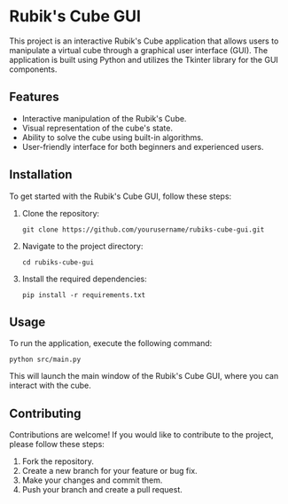 # Rubik's Cube GUI

This project is an interactive Rubik's Cube application that allows users to manipulate a virtual cube through a graphical user interface (GUI). The application is built using Python and utilizes the Tkinter library for the GUI components.

## Features

- Interactive manipulation of the Rubik's Cube.
- Visual representation of the cube's state.
- Ability to solve the cube using built-in algorithms.
- User-friendly interface for both beginners and experienced users.

## Installation

To get started with the Rubik's Cube GUI, follow these steps:

1. Clone the repository:
   ```
   git clone https://github.com/yourusername/rubiks-cube-gui.git
   ```
2. Navigate to the project directory:
   ```
   cd rubiks-cube-gui
   ```
3. Install the required dependencies:
   ```
   pip install -r requirements.txt
   ```

## Usage

To run the application, execute the following command:
```
python src/main.py
```

This will launch the main window of the Rubik's Cube GUI, where you can interact with the cube.

## Contributing

Contributions are welcome! If you would like to contribute to the project, please follow these steps:

1. Fork the repository.
2. Create a new branch for your feature or bug fix.
3. Make your changes and commit them.
4. Push your branch and create a pull request.
